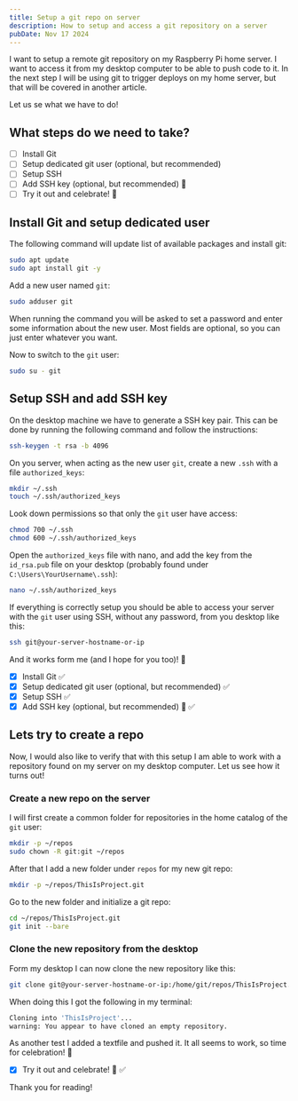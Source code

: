 ```yaml
---
title: Setup a git repo on server
description: How to setup and access a git repository on a server
pubDate: Nov 17 2024
---
```


I want to setup a remote git repository on my Raspberry Pi home server. I want to access it from my desktop computer to be able to push code to it. In the next step I will be using git to trigger deploys on my home server, but that will be covered in another article. 

Let us se what we have to do!

## What steps do we need to take?

- [ ] Install Git
- [ ] Setup dedicated git user (optional, but recommended)
- [ ] Setup SSH
- [ ] Add SSH key (optional, but recommended) 🔑
- [ ] Try it out and celebrate! 🥳

## Install Git and setup dedicated user

The following command will update list of available packages and install git:

``` bash
sudo apt update 
sudo apt install git -y
```

Add a new user named `git`:

``` bash
sudo adduser git
```

When running the command you will be asked to set a password and enter some information about the new user. Most fields are optional, so you can just enter whatever you want.

Now to switch to the `git` user:

``` bash
sudo su - git
```
## Setup SSH and add SSH key

On the desktop machine we have to generate a SSH key pair. This can be done by running the following command and follow the instructions:

``` bash
ssh-keygen -t rsa -b 4096
```

On you server, when acting as the new user `git`, create a new `.ssh` with a file `authorized_keys`:

``` bash
mkdir ~/.ssh
touch ~/.ssh/authorized_keys
```

Look down permissions so that only the `git` user have access:

``` bash
chmod 700 ~/.ssh
chmod 600 ~/.ssh/authorized_keys
```

Open the `authorized_keys` file with nano, and add the key from the `id_rsa.pub` file on your desktop (probably found under `C:\Users\YourUsername\.ssh`):

``` bash
nano ~/.ssh/authorized_keys
```

If everything is correctly setup you should be able to access your server with the `git` user using SSH, without any password, from you desktop like this:

``` bash
ssh git@your-server-hostname-or-ip
```

And it works form me (and I hope for you too)! 🍺

- [x] Install Git ✅
- [x] Setup dedicated git user (optional, but recommended) ✅
- [x] Setup SSH ✅
- [x] Add SSH key (optional, but recommended) 🔑 ✅
## Lets try to create a repo

Now, I would also like to verify that with this setup I am able to work with a repository found on my server on my desktop computer. Let us see how it turns out!
### Create a new repo on the server

I will first create a common folder for repositories in the home catalog of the `git` user:

``` bash
mkdir -p ~/repos
sudo chown -R git:git ~/repos
```

After that I add a new folder under `repos` for my new git repo:

``` bash
mkdir -p ~/repos/ThisIsProject.git
```

Go to the new folder and initialize a git repo:

``` bash
cd ~/repos/ThisIsProject.git
git init --bare
```

### Clone the new repository from the desktop

Form my desktop I can now clone the new repository like this:

``` bash
git clone git@your-server-hostname-or-ip:/home/git/repos/ThisIsProject.git
```

When doing this I got the following in my terminal:

``` bash
Cloning into 'ThisIsProject'...
warning: You appear to have cloned an empty repository.
```

As another test I added a textfile and pushed it. It all seems to work, so time for celebration! 🎉

- [x] Try it out and celebrate! 🥳 ✅

Thank you for reading!
